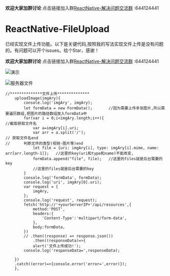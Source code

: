 **欢迎大家加群讨论**
点击链接加入群[ReactNative-解决问题交流群](https://jq.qq.com/?_wv=1027&k=4EZwdSd) :644124441
# ReactNative-FileUpload

已经实现文件上传功能。以下是关键代码,按照我的写法实现文件上传是没有问题的。有问题可以开个issues。给个Star，感谢！

**欢迎大家加群讨论**
点击链接加入群[ReactNative-解决问题交流群](https://jq.qq.com/?_wv=1027&k=4EZwdSd) :644124441

![演示](https://github.com/HAPENLY/ReactNative-FileUpload/blob/master/Upload.gif)

![服务器文件](https://github.com/HAPENLY/ReactNative-FileUpload/blob/master/D5B9AA23-8D8F-4DAA-A374-F4189269D48F.png)

```
//**************文件上传**************
    uploadImage(imgAry){
        console.log('imgAry', imgAry);
        let formData = new FormData();       //因为需要上传多张图片,所以需要遍历数组,把图片的路径数组放入formData中
        for(var i = 0;i<imgAry.length;i++){
//截取获取文件名
            var a=imgAry[i].uri;
            var arr = a.split('/');
// 获取文件名end
//      判断文件的类型(视频-图片等)end
            let file = {uri: imgAry[i], type: imgAry[i].mime, name: arr[arr.length-1]};   //这里的key(uri和type和name)不能改变,
            formData.append("file", file);   //这里的files就是后台需要的key
            //这里的files就是后台需要的key
        }
        console.log('formData', formData);
        console.log('uri', imgAry[0].uri);
        var request = {
            imgAry,
        };
        console.log('request', request);
        fetch('http://'+yourServerIP+'/api/resources',{
            method:'POST',
            headers:{
                'Content-Type':'multipart/form-data',
            },
            body:formData,
        })
        // .then((response) => response.json())
            .then((responseData)=>{
            alert('文件上传成功!');
        console.log('responseData=',responseData);

    })
    .catch((error)=>{console.error('error=',error)});
    },
```



